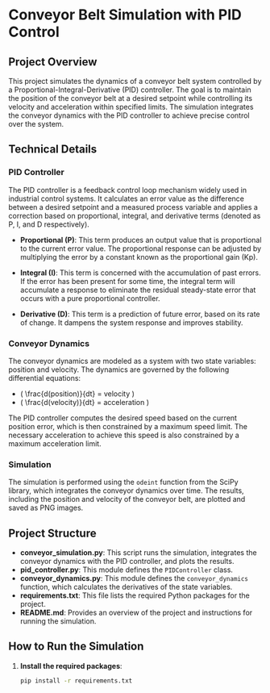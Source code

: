 # Conveyor Belt Simulation with PID Control

## Project Overview

This project simulates the dynamics of a conveyor belt system controlled by a Proportional-Integral-Derivative (PID) controller. The goal is to maintain the position of the conveyor belt at a desired setpoint while controlling its velocity and acceleration within specified limits. The simulation integrates the conveyor dynamics with the PID controller to achieve precise control over the system.

## Technical Details

### PID Controller

The PID controller is a feedback control loop mechanism widely used in industrial control systems. It calculates an error value as the difference between a desired setpoint and a measured process variable and applies a correction based on proportional, integral, and derivative terms (denoted as P, I, and D respectively).

- **Proportional (P)**: This term produces an output value that is proportional to the current error value. The proportional response can be adjusted by multiplying the error by a constant known as the proportional gain (Kp).

- **Integral (I)**: This term is concerned with the accumulation of past errors. If the error has been present for some time, the integral term will accumulate a response to eliminate the residual steady-state error that occurs with a pure proportional controller.

- **Derivative (D)**: This term is a prediction of future error, based on its rate of change. It dampens the system response and improves stability.

### Conveyor Dynamics

The conveyor dynamics are modeled as a system with two state variables: position and velocity. The dynamics are governed by the following differential equations:

- \( \frac{d(position)}{dt} = velocity \)
- \( \frac{d(velocity)}{dt} = acceleration \)

The PID controller computes the desired speed based on the current position error, which is then constrained by a maximum speed limit. The necessary acceleration to achieve this speed is also constrained by a maximum acceleration limit.

### Simulation

The simulation is performed using the `odeint` function from the SciPy library, which integrates the conveyor dynamics over time. The results, including the position and velocity of the conveyor belt, are plotted and saved as PNG images.

## Project Structure

- **conveyor_simulation.py**: This script runs the simulation, integrates the conveyor dynamics with the PID controller, and plots the results.
- **pid_controller.py**: This module defines the `PIDController` class.
- **conveyor_dynamics.py**: This module defines the `conveyor_dynamics` function, which calculates the derivatives of the state variables.
- **requirements.txt**: This file lists the required Python packages for the project.
- **README.md**: Provides an overview of the project and instructions for running the simulation.

## How to Run the Simulation

1. **Install the required packages**:
   ```bash
   pip install -r requirements.txt

